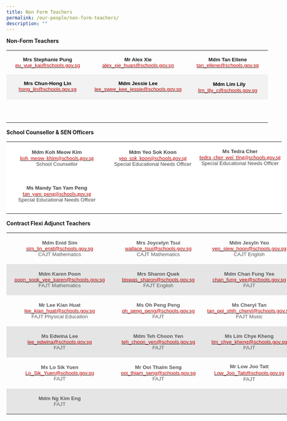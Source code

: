 ```yaml
---
title: Non Form Teachers
permalink: /our-people/non-form-teachers/
description: ""
---
```

**Non-Form Teachers**

<table style="width:511.8pt;border-collapse:collapse;mso-yfti-tbllook:1184;
 mso-padding-alt:0in 0in 0in 0in" width="682" cellpadding="0" cellspacing="0" border="0" class="MsoNormalTable"><tbody><tr style="mso-yfti-irow:0;mso-yfti-firstrow:yes;height:44.75pt"><td style="width:162.95pt;padding:0in 5.4pt 0in 5.4pt;
  height:44.75pt" valign="top" width="217"><p style="mso-margin-top-alt:auto;mso-margin-bottom-alt:
  auto;text-align:center;line-height:normal" align="center" class="MsoNormal"><b><span style="font-size:10.0pt;
  font-family:&quot;Arial&quot;,sans-serif;mso-fareast-font-family:&quot;Times New Roman&quot;;
  mso-font-kerning:0pt;mso-ligatures:none">Mrs Stephanie Pung</span></b><span style="font-size:10.0pt;font-family:&quot;Arial&quot;,sans-serif;mso-fareast-font-family:
  &quot;Times New Roman&quot;;mso-font-kerning:0pt;mso-ligatures:none"><br><span style="color:#C00000"><a href="mailto:eu_yue_kai@schools.gov.sg"><span style="color:#C00000">eu_yue_kai@schools.gov.sg</span></a></span></span><span style="font-size:12.0pt;font-family:&quot;Arial&quot;,sans-serif;mso-fareast-font-family:
  &quot;Times New Roman&quot;;mso-font-kerning:0pt;mso-ligatures:none"></span></p></td><td style="width:188.15pt;padding:0in 5.4pt 0in 5.4pt;
  height:44.75pt" valign="top" width="251"><p style="mso-margin-top-alt:auto;mso-margin-bottom-alt:
  auto;text-align:center;line-height:normal" align="center" class="MsoNormal"><b><span style="font-size:10.0pt;
  font-family:&quot;Arial&quot;,sans-serif;mso-fareast-font-family:&quot;Times New Roman&quot;;
  mso-font-kerning:0pt;mso-ligatures:none">Mr Alex Xie</span></b><span style="font-size:10.0pt;font-family:&quot;Arial&quot;,sans-serif;mso-fareast-font-family:
  &quot;Times New Roman&quot;;mso-font-kerning:0pt;mso-ligatures:none"><br><span style="color:#C00000"><a href="mailto:alex_xie_huan@schools.gov.sg"><span style="color:#C00000">alex_xie_huan@schools.gov.sg</span></a></span></span><span style="font-size:12.0pt;font-family:&quot;Arial&quot;,sans-serif;mso-fareast-font-family:
  &quot;Times New Roman&quot;;mso-font-kerning:0pt;mso-ligatures:none"></span></p></td><td style="width:160.7pt;padding:0in 5.4pt 0in 5.4pt;
  height:44.75pt" valign="top" width="214"><p style="mso-margin-top-alt:auto;mso-margin-bottom-alt:
  auto;text-align:center;line-height:normal" align="center" class="MsoNormal"><b><span style="font-size:10.0pt;
  font-family:&quot;Arial&quot;,sans-serif;mso-fareast-font-family:&quot;Times New Roman&quot;;
  mso-font-kerning:0pt;mso-ligatures:none">Mdm Tan Ellene</span></b><span style="font-size:10.0pt;font-family:&quot;Arial&quot;,sans-serif;mso-fareast-font-family:
  &quot;Times New Roman&quot;;mso-font-kerning:0pt;mso-ligatures:none"><br><span style="color:#C00000"><a href="mailto:tan_ellene@schools.gov.sg"><span style="color:#C00000">tan_ellene@schools.gov.sg</span></a></span></span><span style="font-size:12.0pt;font-family:&quot;Arial&quot;,sans-serif;mso-fareast-font-family:
  &quot;Times New Roman&quot;;mso-font-kerning:0pt;mso-ligatures:none"></span></p></td></tr><tr style="mso-yfti-irow:1;height:44.75pt"><td style="width:162.95pt;background:#F2F2F2;padding:
  0in 5.4pt 0in 5.4pt;height:44.75pt" valign="top" width="217"><p style="mso-margin-top-alt:auto;mso-margin-bottom-alt:
  auto;text-align:center;line-height:normal" align="center" class="MsoNormal"><b><span style="font-size:10.0pt;
  font-family:&quot;Arial&quot;,sans-serif;mso-fareast-font-family:&quot;Times New Roman&quot;;
  color:black;mso-font-kerning:0pt;mso-ligatures:none">Mrs Chun-Hong Lin</span></b><span style="font-size:10.0pt;font-family:&quot;Arial&quot;,sans-serif;mso-fareast-font-family:
  &quot;Times New Roman&quot;;color:black;mso-font-kerning:0pt;mso-ligatures:none"><br></span><span style="font-size:10.0pt;font-family:&quot;Arial&quot;,sans-serif;
  mso-fareast-font-family:&quot;Times New Roman&quot;;color:#C00000;mso-font-kerning:
  0pt;mso-ligatures:none"><a href="mailto:hong_lin@schools.gov.sg"><span style="color:#C00000">hong_lin@schools.gov.sg</span></a></span><span style="font-size:12.0pt;font-family:&quot;Arial&quot;,sans-serif;mso-fareast-font-family:
  &quot;Times New Roman&quot;;mso-font-kerning:0pt;mso-ligatures:none"></span></p></td><td style="width:188.15pt;background:#F2F2F2;padding:
  0in 5.4pt 0in 5.4pt;height:44.75pt" valign="top" width="251"><p style="mso-margin-top-alt:auto;mso-margin-bottom-alt:
  auto;text-align:center;line-height:normal" align="center" class="MsoNormal"><b><span style="font-size:10.0pt;
  font-family:&quot;Arial&quot;,sans-serif;mso-fareast-font-family:&quot;Times New Roman&quot;;
  color:black;mso-font-kerning:0pt;mso-ligatures:none">Mdm Jessie Lee<br></span></b><span style="font-size:10.0pt;font-family:&quot;Arial&quot;,sans-serif;
  mso-fareast-font-family:&quot;Times New Roman&quot;;color:#C00000;mso-font-kerning:
  0pt;mso-ligatures:none"><a href="mailto:lee_swee_kee_jessie@schools.gov.sg"><span style="color:#C00000">lee_swee_kee_jessie@schools.gov.sg</span></a></span><span style="font-size:12.0pt;font-family:&quot;Arial&quot;,sans-serif;mso-fareast-font-family:
  &quot;Times New Roman&quot;;mso-font-kerning:0pt;mso-ligatures:none"></span></p></td><td style="width:160.7pt;background:#F2F2F2;padding:
  0in 5.4pt 0in 5.4pt;height:44.75pt" valign="top" width="214"><p style="mso-margin-top-alt:auto;mso-margin-bottom-alt:
  auto;text-align:center;line-height:normal" align="center" class="MsoNormal"><span style="font-size:10.0pt;
  font-family:&quot;Arial&quot;,sans-serif;mso-fareast-font-family:&quot;Times New Roman&quot;;
  color:black;mso-color-alt:windowtext;mso-font-kerning:0pt;mso-ligatures:none">&nbsp;</span><span style="font-size:12.0pt;font-family:&quot;Arial&quot;,sans-serif;mso-fareast-font-family:
  &quot;Times New Roman&quot;;color:black;mso-color-alt:windowtext;mso-font-kerning:0pt;
  mso-ligatures:none">&nbsp;</span><b><span style="font-size:10.0pt;font-family:
  &quot;Arial&quot;,sans-serif;mso-fareast-font-family:&quot;Times New Roman&quot;;color:black;
  mso-font-kerning:0pt;mso-ligatures:none">Mdm Lim Lily<br></span></b><span style="font-size:10.0pt;font-family:&quot;Arial&quot;,sans-serif;
  mso-fareast-font-family:&quot;Times New Roman&quot;;color:#C00000;mso-font-kerning:
  0pt;mso-ligatures:none"><a href="mailto:lim_lily_c@schools.gov.sg"><span style="color:#C00000">lim_lily_c@schools.gov.sg</span></a></span><span style="font-size:12.0pt;font-family:&quot;Arial&quot;,sans-serif;mso-fareast-font-family:
  &quot;Times New Roman&quot;;mso-font-kerning:0pt;mso-ligatures:none"></span></p></td></tr><tr style="mso-yfti-irow:2;mso-yfti-lastrow:yes;height:44.75pt"><td style="width:162.95pt;padding:0in 5.4pt 0in 5.4pt;
  height:44.75pt" valign="top" width="217"><p style="mso-margin-top-alt:auto;mso-margin-bottom-alt:
  auto;text-align:center;line-height:normal" align="center" class="MsoNormal"><span style="font-size:10.0pt;
  font-family:&quot;Arial&quot;,sans-serif;mso-fareast-font-family:&quot;Times New Roman&quot;;
  mso-font-kerning:0pt;mso-ligatures:none">&nbsp;</span><span style="font-size:
  12.0pt;font-family:&quot;Arial&quot;,sans-serif;mso-fareast-font-family:&quot;Times New Roman&quot;;
  mso-font-kerning:0pt;mso-ligatures:none">&nbsp;</span></p></td><td style="width:160.7pt;padding:0in 5.4pt 0in 5.4pt;
  height:44.75pt" valign="top" width="214"><p style="mso-margin-top-alt:auto;mso-margin-bottom-alt:
  auto;text-align:center;line-height:normal" align="center" class="MsoNormal"><span style="font-size:10.0pt;
  font-family:&quot;Arial&quot;,sans-serif;mso-fareast-font-family:&quot;Times New Roman&quot;;
  mso-font-kerning:0pt;mso-ligatures:none">&nbsp;</span></p></td></tr></tbody></table>

**School Counsellor &amp; SEN Officers**

<table style="width:538.8pt;background:white;border-collapse:collapse;mso-yfti-tbllook:
 1184;mso-padding-alt:0in 0in 0in 0in" width="718" cellpadding="0" cellspacing="0" border="0" class="MsoNormalTable"><tbody><tr style="mso-yfti-irow:0;mso-yfti-firstrow:yes;height:70.25pt"><td style="width:2.75in;padding:1.5pt 7.5pt 1.5pt 7.5pt;
  height:70.25pt" valign="top" width="264"><p style="mso-margin-top-alt:auto;mso-margin-bottom-alt:
  auto;text-align:center;line-height:normal" align="center" class="MsoNormal"><b><span style="font-size:10.0pt;
  font-family:&quot;Arial&quot;,sans-serif;mso-fareast-font-family:&quot;Times New Roman&quot;;
  color:#444444;mso-font-kerning:0pt;mso-ligatures:none">Mdm Koh Meow Kim</span></b><b><span style="font-size:10.0pt;font-family:&quot;Lato&quot;,sans-serif;mso-fareast-font-family:
  &quot;Times New Roman&quot;;mso-bidi-font-family:Arial;color:#444444;mso-font-kerning:
  0pt;mso-ligatures:none"><br></span></b><span style="font-size:10.0pt;font-family:&quot;Arial&quot;,sans-serif;
  mso-fareast-font-family:&quot;Times New Roman&quot;;color:#C00000;mso-font-kerning:
  0pt;mso-ligatures:none"><a href="mailto:koh_meow_khim@schools.gov.sg"><span style="font-family:&quot;Lato&quot;,sans-serif;color:#C00000">koh_meow_khim@schools.gov.sg</span></a></span><span style="font-size:10.0pt;font-family:&quot;Lato&quot;,sans-serif;mso-fareast-font-family:
  &quot;Times New Roman&quot;;mso-bidi-font-family:Arial;color:#C00000;mso-font-kerning:
  0pt;mso-ligatures:none"><br></span><span style="font-size:10.0pt;font-family:&quot;Arial&quot;,sans-serif;
  mso-fareast-font-family:&quot;Times New Roman&quot;;color:#444444;mso-font-kerning:
  0pt;mso-ligatures:none">School Counsellor</span><span style="font-size:12.0pt;
  font-family:&quot;Lato&quot;,sans-serif;mso-fareast-font-family:&quot;Times New Roman&quot;;
  mso-bidi-font-family:&quot;Times New Roman&quot;;color:#484848;mso-font-kerning:0pt;
  mso-ligatures:none"></span></p></td><td style="width:175.5pt;padding:1.5pt 7.5pt 1.5pt 7.5pt;
  height:70.25pt" valign="top" width="234"><p style="mso-margin-top-alt:auto;mso-margin-bottom-alt:
  auto;text-align:center;line-height:normal" align="center" class="MsoNormal"><b><span style="font-size:10.0pt;
  font-family:&quot;Arial&quot;,sans-serif;mso-fareast-font-family:&quot;Times New Roman&quot;;
  color:#444444;mso-font-kerning:0pt;mso-ligatures:none">Mdm Yeo Sok Koon</span></b><b><span style="font-size:10.0pt;font-family:&quot;Lato&quot;,sans-serif;mso-fareast-font-family:
  &quot;Times New Roman&quot;;mso-bidi-font-family:Arial;color:#444444;mso-font-kerning:
  0pt;mso-ligatures:none"><br></span></b><span style="font-size:10.0pt;font-family:&quot;Arial&quot;,sans-serif;
  mso-fareast-font-family:&quot;Times New Roman&quot;;color:#C00000;mso-font-kerning:
  0pt;mso-ligatures:none"><a href="mailto:yeo_sok_koon@schools.gov.sg"><span style="font-family:&quot;Lato&quot;,sans-serif;color:#C00000">yeo_sok_koon@schools.gov.sg</span></a></span><span style="font-size:10.0pt;font-family:&quot;Lato&quot;,sans-serif;mso-fareast-font-family:
  &quot;Times New Roman&quot;;mso-bidi-font-family:Arial;color:#CB181A;mso-font-kerning:
  0pt;mso-ligatures:none"><br></span><span style="font-size:10.0pt;font-family:&quot;Arial&quot;,sans-serif;
  mso-fareast-font-family:&quot;Times New Roman&quot;;color:#444444;mso-font-kerning:
  0pt;mso-ligatures:none">Special Educational Needs Officer</span><span style="font-size:12.0pt;font-family:&quot;Lato&quot;,sans-serif;mso-fareast-font-family:
  &quot;Times New Roman&quot;;mso-bidi-font-family:&quot;Times New Roman&quot;;color:#484848;
  mso-font-kerning:0pt;mso-ligatures:none"></span></p></td><td style="width:165.3pt;padding:0in 0in 0in 0in;
  height:70.25pt" valign="top" width="220"><p style="mso-margin-top-alt:auto;mso-margin-bottom-alt:
  auto;text-align:center;line-height:normal" align="center" class="MsoNormal"><b><span style="font-size:10.0pt;
  font-family:&quot;Arial&quot;,sans-serif;mso-fareast-font-family:&quot;Times New Roman&quot;;
  color:#444444;mso-font-kerning:0pt;mso-ligatures:none">Ms Tedra Cher</span></b><b><span style="font-size:10.0pt;font-family:&quot;Lato&quot;,sans-serif;mso-fareast-font-family:
  &quot;Times New Roman&quot;;mso-bidi-font-family:Arial;color:#444444;mso-font-kerning:
  0pt;mso-ligatures:none"><br></span></b><span style="font-size:10.0pt;font-family:&quot;Arial&quot;,sans-serif;
  mso-fareast-font-family:&quot;Times New Roman&quot;;color:#C00000;mso-font-kerning:
  0pt;mso-ligatures:none"><a href="mailto:tedra_cher_wei_ting@schools.gov.sg"><span style="font-family:&quot;Lato&quot;,sans-serif;color:#C00000">tedra_cher_wei_ting@schools.gov.sg</span></a></span><span style="font-size:10.0pt;font-family:&quot;Lato&quot;,sans-serif;mso-fareast-font-family:
  &quot;Times New Roman&quot;;mso-bidi-font-family:Arial;color:#CB181A;mso-font-kerning:
  0pt;mso-ligatures:none"><br></span><span style="font-size:10.0pt;font-family:&quot;Arial&quot;,sans-serif;
  mso-fareast-font-family:&quot;Times New Roman&quot;;color:#444444;mso-font-kerning:
  0pt;mso-ligatures:none">Special Educational Needs Officer</span><span style="font-size:12.0pt;font-family:&quot;Lato&quot;,sans-serif;mso-fareast-font-family:
  &quot;Times New Roman&quot;;mso-bidi-font-family:&quot;Times New Roman&quot;;color:#484848;
  mso-font-kerning:0pt;mso-ligatures:none"></span></p></td></tr><tr style="mso-yfti-irow:1;mso-yfti-lastrow:yes;height:70.25pt"><td style="width:2.75in;padding:1.5pt 7.5pt 1.5pt 7.5pt;
  height:70.25pt" valign="top" width="264"><p style="mso-margin-top-alt:auto;mso-margin-bottom-alt:
  auto;text-align:center;line-height:normal" align="center" class="MsoNormal"><b><span style="font-size:10.0pt;
  font-family:&quot;Arial&quot;,sans-serif;mso-fareast-font-family:&quot;Times New Roman&quot;;
  color:#444444;mso-font-kerning:0pt;mso-ligatures:none">Ms Mandy Tan Yam Peng</span></b><b><span style="font-size:10.0pt;font-family:&quot;Lato&quot;,sans-serif;mso-fareast-font-family:
  &quot;Times New Roman&quot;;mso-bidi-font-family:Arial;color:#444444;mso-font-kerning:
  0pt;mso-ligatures:none"><br></span></b><span style="font-size:10.0pt;font-family:&quot;Arial&quot;,sans-serif;
  mso-fareast-font-family:&quot;Times New Roman&quot;;color:#C00000;mso-font-kerning:
  0pt;mso-ligatures:none"><a href="mailto:tan_yam_peng@schools.gov.sg"><span style="font-family:&quot;Lato&quot;,sans-serif;color:#C00000">tan_yam_peng@schools.gov.sg</span></a></span><span style="font-size:10.0pt;font-family:&quot;Lato&quot;,sans-serif;mso-fareast-font-family:
  &quot;Times New Roman&quot;;mso-bidi-font-family:Arial;color:#CB181A;mso-font-kerning:
  0pt;mso-ligatures:none"><br></span><span style="font-size:10.0pt;font-family:&quot;Arial&quot;,sans-serif;
  mso-fareast-font-family:&quot;Times New Roman&quot;;color:#444444;mso-font-kerning:
  0pt;mso-ligatures:none">Special Educational Needs Officer<b></b></span></p></td><td style="width:175.5pt;padding:1.5pt 7.5pt 1.5pt 7.5pt;
  height:70.25pt" valign="top" width="234"><p style="mso-margin-top-alt:auto;mso-margin-bottom-alt:
  auto;text-align:center;line-height:normal" align="center" class="MsoNormal"><b><span style="font-size:10.0pt;
  font-family:&quot;Arial&quot;,sans-serif;mso-fareast-font-family:&quot;Times New Roman&quot;;
  color:#444444;mso-font-kerning:0pt;mso-ligatures:none">&nbsp;</span></b></p></td><td style="width:165.3pt;padding:0in 0in 0in 0in;
  height:70.25pt" valign="top" width="220"><p style="mso-margin-top-alt:auto;mso-margin-bottom-alt:
  auto;text-align:center;line-height:normal" align="center" class="MsoNormal"><b><span style="font-size:10.0pt;
  font-family:&quot;Arial&quot;,sans-serif;mso-fareast-font-family:&quot;Times New Roman&quot;;
  color:#444444;mso-font-kerning:0pt;mso-ligatures:none">&nbsp;</span></b></p></td></tr></tbody></table>

**Contract Flexi Adjunct Teachers**

<table class="MsoNormalTable" border="0" cellspacing="0" cellpadding="0" width="803" style="width:602.0pt;border-collapse:collapse;mso-yfti-tbllook:1184;
 mso-padding-alt:0in 0in 0in 0in"><tbody><tr style="mso-yfti-irow:0;mso-yfti-firstrow:yes;height:34.5pt"><td width="258" style="width:193.25pt;padding:1.5pt 7.5pt 1.5pt 7.5pt;
  height:34.5pt"><p class="MsoNormal" align="center" style="mso-margin-top-alt:auto;mso-margin-bottom-alt:
  auto;text-align:center;line-height:normal"><b><span style="font-size:10.0pt;
  font-family:&quot;Arial&quot;,sans-serif;mso-fareast-font-family:&quot;Times New Roman&quot;;
  color:#595959;mso-font-kerning:0pt;mso-ligatures:none">Mdm Enid Sim<br></span></b><span style="font-size:10.0pt;font-family:&quot;Arial&quot;,sans-serif;
  mso-fareast-font-family:&quot;Times New Roman&quot;;color:#C00000;mso-font-kerning:
  0pt;mso-ligatures:none"><a href="mailto:sim_lin_enid@schools.gov.sg"><span style="color:#C00000">sim_lin_enid@schools.gov.sg</span></a></span><span style="font-size:10.0pt;font-family:&quot;Arial&quot;,sans-serif;mso-fareast-font-family:
  &quot;Times New Roman&quot;;color:#595959;mso-font-kerning:0pt;mso-ligatures:none"><br>CAJT Mathematics</span><span style="font-size:12.0pt;font-family:&quot;Arial&quot;,sans-serif;
  mso-fareast-font-family:&quot;Times New Roman&quot;;mso-font-kerning:0pt;mso-ligatures:
  none"></span></p></td><td width="217" style="width:162.85pt;padding:1.5pt 7.5pt 1.5pt 7.5pt;
  height:34.5pt"><p class="MsoNormal" align="center" style="mso-margin-top-alt:auto;mso-margin-bottom-alt:
  auto;text-align:center;line-height:normal"><b><span style="font-size:10.0pt;
  font-family:&quot;Arial&quot;,sans-serif;mso-fareast-font-family:&quot;Times New Roman&quot;;
  color:#595959;mso-font-kerning:0pt;mso-ligatures:none">Mrs Joycelyn Tsui<br></span></b><span style="font-size:10.0pt;font-family:&quot;Arial&quot;,sans-serif;
  mso-fareast-font-family:&quot;Times New Roman&quot;;color:#C00000;mso-font-kerning:
  0pt;mso-ligatures:none"><a href="mailto:wallace_tsui@schools.gov.sg"><span style="color:#C00000">wallace_tsui@schools.gov.sg</span></a></span><b><span style="font-size:10.0pt;font-family:&quot;Arial&quot;,sans-serif;mso-fareast-font-family:
  &quot;Times New Roman&quot;;color:#595959;mso-font-kerning:0pt;mso-ligatures:none"><a href="mailto:khoo_kim_kim@school.gov.sg"><span style="color:#595959;
  text-decoration:none;text-underline:none"><br></span></a></span></b><span style="font-size:10.0pt;font-family:&quot;Arial&quot;,sans-serif;
  mso-fareast-font-family:&quot;Times New Roman&quot;;color:#595959;mso-font-kerning:
  0pt;mso-ligatures:none">CAJT&nbsp;Mathematics</span><span style="font-size:
  12.0pt;font-family:&quot;Arial&quot;,sans-serif;mso-fareast-font-family:&quot;Times New Roman&quot;;
  mso-font-kerning:0pt;mso-ligatures:none"></span></p></td><td width="237" style="width:178.05pt;padding:0in 0in 0in 0in;height:34.5pt"><p class="MsoNormal" align="center" style="mso-margin-top-alt:auto;mso-margin-bottom-alt:
  auto;text-align:center;line-height:normal"><b><span style="font-size:10.0pt;
  font-family:&quot;Arial&quot;,sans-serif;mso-fareast-font-family:&quot;Times New Roman&quot;;
  color:#595959;mso-font-kerning:0pt;mso-ligatures:none">Mdm Jesyln Yeo<br></span></b><span style="font-size:10.0pt;font-family:&quot;Arial&quot;,sans-serif;
  mso-fareast-font-family:&quot;Times New Roman&quot;;color:#C00000;mso-font-kerning:
  0pt;mso-ligatures:none"><a href="mailto:yeo_siew_hoon@schools.gov.sg"><span style="color:#C00000">yeo_siew_hoon@schools.gov.sg</span></a></span><span style="font-size:10.0pt;font-family:&quot;Arial&quot;,sans-serif;mso-fareast-font-family:
  &quot;Times New Roman&quot;;color:#595959;mso-font-kerning:0pt;mso-ligatures:none"><br>CAJT English</span><span style="font-size:12.0pt;font-family:&quot;Arial&quot;,sans-serif;
  mso-fareast-font-family:&quot;Times New Roman&quot;;mso-font-kerning:0pt;mso-ligatures:
  none"></span></p></td></tr><tr style="mso-yfti-irow:1;height:34.5pt"><td width="258" style="width:193.25pt;background:#E5E5E5;padding:1.5pt 7.5pt 1.5pt 7.5pt;
  height:34.5pt"><p class="MsoNormal" align="center" style="mso-margin-top-alt:auto;mso-margin-bottom-alt:
  auto;text-align:center;line-height:normal"><b><span style="font-size:10.0pt;
  font-family:&quot;Arial&quot;,sans-serif;mso-fareast-font-family:&quot;Times New Roman&quot;;
  color:#595959;mso-font-kerning:0pt;mso-ligatures:none">Mdm Karen Poon<br></span></b><span style="font-size:10.0pt;font-family:&quot;Arial&quot;,sans-serif;
  mso-fareast-font-family:&quot;Times New Roman&quot;;color:#C00000;mso-font-kerning:
  0pt;mso-ligatures:none"><a href="mailto:poon_sook_yee_karen@schools.gov.sg"><span style="color:#C00000">poon_sook_yee_karen@schools.gov.sg</span></a></span><span style="font-size:10.0pt;font-family:&quot;Arial&quot;,sans-serif;mso-fareast-font-family:
  &quot;Times New Roman&quot;;color:#595959;mso-font-kerning:0pt;mso-ligatures:none"><br>FAJT Mathematics</span><span style="font-size:12.0pt;font-family:&quot;Arial&quot;,sans-serif;
  mso-fareast-font-family:&quot;Times New Roman&quot;;mso-font-kerning:0pt;mso-ligatures:
  none"></span></p></td><td width="217" style="width:162.85pt;background:#E5E5E5;padding:1.5pt 7.5pt 1.5pt 7.5pt;
  height:34.5pt"><p class="MsoNormal" align="center" style="mso-margin-top-alt:auto;mso-margin-bottom-alt:
  auto;text-align:center;line-height:normal"><b><span style="font-size:10.0pt;
  font-family:&quot;Arial&quot;,sans-serif;mso-fareast-font-family:&quot;Times New Roman&quot;;
  color:#595959;mso-font-kerning:0pt;mso-ligatures:none">Mrs Sharon Quek<br></span></b><span style="font-size:10.0pt;font-family:&quot;Arial&quot;,sans-serif;
  mso-fareast-font-family:&quot;Times New Roman&quot;;color:#C00000;mso-font-kerning:
  0pt;mso-ligatures:none"><a href="mailto:biswas_sharon@schools.gov.sg"><span style="color:#C00000">biswas_sharon@schools.gov.sg</span></a></span><span style="font-size:10.0pt;font-family:&quot;Arial&quot;,sans-serif;mso-fareast-font-family:
  &quot;Times New Roman&quot;;color:#595959;mso-font-kerning:0pt;mso-ligatures:none"><br>FAJT&nbsp;English</span><span style="font-size:12.0pt;font-family:&quot;Arial&quot;,sans-serif;
  mso-fareast-font-family:&quot;Times New Roman&quot;;mso-font-kerning:0pt;mso-ligatures:
  none"></span></p></td><td width="237" style="width:178.05pt;background:#E5E5E5;padding:0in 0in 0in 0in;
  height:34.5pt"><p class="MsoNormal" align="center" style="mso-margin-top-alt:auto;mso-margin-bottom-alt:
  auto;text-align:center;line-height:normal"><b><span style="font-size:10.0pt;
  font-family:&quot;Arial&quot;,sans-serif;mso-fareast-font-family:&quot;Times New Roman&quot;;
  color:#595959;mso-font-kerning:0pt;mso-ligatures:none">Mdm Chan Fung Yee<br></span></b><span style="font-size:10.0pt;font-family:&quot;Arial&quot;,sans-serif;
  mso-fareast-font-family:&quot;Times New Roman&quot;;color:#C00000;mso-font-kerning:
  0pt;mso-ligatures:none"><a href="mailto:chan_fung_yee@schools.gov.sg"><span style="color:#C00000">chan_fung_yee@schools.gov.sg</span></a></span><span style="font-size:10.0pt;font-family:&quot;Arial&quot;,sans-serif;mso-fareast-font-family:
  &quot;Times New Roman&quot;;color:#595959;mso-font-kerning:0pt;mso-ligatures:none"><br>FAJT</span><span style="font-size:12.0pt;font-family:&quot;Arial&quot;,sans-serif;
  mso-fareast-font-family:&quot;Times New Roman&quot;;mso-font-kerning:0pt;mso-ligatures:
  none"></span></p></td></tr><tr style="mso-yfti-irow:2;height:34.5pt"><td width="258" style="width:193.25pt;padding:1.5pt 7.5pt 1.5pt 7.5pt;
  height:34.5pt"><p class="MsoNormal" align="center" style="mso-margin-top-alt:auto;mso-margin-bottom-alt:
  auto;text-align:center;line-height:normal"><b><span style="font-size:10.0pt;
  font-family:&quot;Arial&quot;,sans-serif;mso-fareast-font-family:&quot;Times New Roman&quot;;
  color:#595959;mso-font-kerning:0pt;mso-ligatures:none">Mr Lee Kian Huat<br></span></b><span style="font-size:10.0pt;font-family:&quot;Arial&quot;,sans-serif;
  mso-fareast-font-family:&quot;Times New Roman&quot;;color:#C00000;mso-font-kerning:
  0pt;mso-ligatures:none"><a href="mailto:lee_kian_huat@schools.gov.sg"><span style="color:#C00000">lee_kian_huat@schools.gov.sg</span></a></span><span style="font-size:10.0pt;font-family:&quot;Arial&quot;,sans-serif;mso-fareast-font-family:
  &quot;Times New Roman&quot;;color:#595959;mso-font-kerning:0pt;mso-ligatures:none"><br>FAJT Physical Education</span><span style="font-size:12.0pt;font-family:&quot;Arial&quot;,sans-serif;
  mso-fareast-font-family:&quot;Times New Roman&quot;;mso-font-kerning:0pt;mso-ligatures:
  none"></span></p></td><td width="217" style="width:162.85pt;padding:1.5pt 7.5pt 1.5pt 7.5pt;
  height:34.5pt"><p class="MsoNormal" align="center" style="mso-margin-top-alt:auto;mso-margin-bottom-alt:
  auto;text-align:center;line-height:normal"><b><span style="font-size:10.0pt;
  font-family:&quot;Arial&quot;,sans-serif;mso-fareast-font-family:&quot;Times New Roman&quot;;
  color:#595959;mso-font-kerning:0pt;mso-ligatures:none">Ms Oh Peng Peng<br></span></b><span style="font-size:10.0pt;font-family:&quot;Arial&quot;,sans-serif;
  mso-fareast-font-family:&quot;Times New Roman&quot;;color:#C00000;mso-font-kerning:
  0pt;mso-ligatures:none"><a href="mailto:oh_peng_peng@schools.gov.sg"><span style="color:#C00000">oh_peng_peng@schools.gov.sg</span></a></span><span style="font-size:10.0pt;font-family:&quot;Arial&quot;,sans-serif;mso-fareast-font-family:
  &quot;Times New Roman&quot;;color:#595959;mso-font-kerning:0pt;mso-ligatures:none"><br>FAJT</span><span style="font-size:12.0pt;font-family:&quot;Arial&quot;,sans-serif;
  mso-fareast-font-family:&quot;Times New Roman&quot;;mso-font-kerning:0pt;mso-ligatures:
  none"></span></p></td><td width="237" style="width:178.05pt;padding:0in 0in 0in 0in;height:34.5pt"><p class="MsoNormal" align="center" style="mso-margin-top-alt:auto;mso-margin-bottom-alt:
  auto;text-align:center;line-height:normal"><b><span style="font-size:10.0pt;
  font-family:&quot;Arial&quot;,sans-serif;mso-fareast-font-family:&quot;Times New Roman&quot;;
  color:#595959;mso-font-kerning:0pt;mso-ligatures:none">Ms Cheryl Tan<br></span></b><span style="font-size:10.0pt;font-family:&quot;Arial&quot;,sans-serif;
  mso-fareast-font-family:&quot;Times New Roman&quot;;color:#C00000;mso-font-kerning:
  0pt;mso-ligatures:none"><a href="mailto:tan_pei_shih_cheryl@schools.gov.sg"><span style="color:#C00000">tan_pei_shih_cheryl@schools.gov.sg</span></a></span><span style="font-size:10.0pt;font-family:&quot;Arial&quot;,sans-serif;mso-fareast-font-family:
  &quot;Times New Roman&quot;;color:#595959;mso-font-kerning:0pt;mso-ligatures:none"><br>FAJT Music</span><span style="font-size:12.0pt;font-family:&quot;Arial&quot;,sans-serif;
  mso-fareast-font-family:&quot;Times New Roman&quot;;mso-font-kerning:0pt;mso-ligatures:
  none"></span></p></td></tr><tr style="mso-yfti-irow:3;height:34.5pt"><td width="258" style="width:193.25pt;background:#E5E5E5;padding:1.5pt 7.5pt 1.5pt 7.5pt;
  height:34.5pt"><p class="MsoNormal" align="center" style="mso-margin-top-alt:auto;mso-margin-bottom-alt:
  auto;text-align:center;line-height:normal"><b><span style="font-size:10.0pt;
  font-family:&quot;Arial&quot;,sans-serif;mso-fareast-font-family:&quot;Times New Roman&quot;;
  color:#595959;mso-font-kerning:0pt;mso-ligatures:none">Ms Edwina Lee<br></span></b><span style="font-size:10.0pt;font-family:&quot;Arial&quot;,sans-serif;
  mso-fareast-font-family:&quot;Times New Roman&quot;;color:#C00000;mso-font-kerning:
  0pt;mso-ligatures:none"><a href="mailto:lee_edwina@schools.gov.sg"><span style="color:#C00000">lee_edwina@schools.gov.sg</span></a></span><span style="font-size:10.0pt;font-family:&quot;Arial&quot;,sans-serif;mso-fareast-font-family:
  &quot;Times New Roman&quot;;color:#595959;mso-font-kerning:0pt;mso-ligatures:none"><br>FAJT</span><span style="font-size:12.0pt;font-family:&quot;Arial&quot;,sans-serif;
  mso-fareast-font-family:&quot;Times New Roman&quot;;mso-font-kerning:0pt;mso-ligatures:
  none"></span></p></td><td width="217" style="width:162.85pt;background:#E5E5E5;padding:1.5pt 7.5pt 1.5pt 7.5pt;
  height:34.5pt"><p class="MsoNormal" align="center" style="mso-margin-top-alt:auto;mso-margin-bottom-alt:
  auto;text-align:center;line-height:normal"><b><span style="font-size:10.0pt;
  font-family:&quot;Arial&quot;,sans-serif;mso-fareast-font-family:&quot;Times New Roman&quot;;
  color:#595959;mso-font-kerning:0pt;mso-ligatures:none">Mdm Teh Choon Yen<br></span></b><span style="font-size:10.0pt;font-family:&quot;Arial&quot;,sans-serif;
  mso-fareast-font-family:&quot;Times New Roman&quot;;color:#C00000;mso-font-kerning:
  0pt;mso-ligatures:none"><a href="mailto:teh_choon_yen@schools.gov.sg"><span style="color:#C00000">teh_choon_yen@schools.gov.sg</span></a><br></span><span style="font-size:10.0pt;font-family:&quot;Arial&quot;,sans-serif;
  mso-fareast-font-family:&quot;Times New Roman&quot;;color:#595959;mso-font-kerning:
  0pt;mso-ligatures:none">FAJT</span><span style="font-size:12.0pt;font-family:
  &quot;Arial&quot;,sans-serif;mso-fareast-font-family:&quot;Times New Roman&quot;;mso-font-kerning:
  0pt;mso-ligatures:none"></span></p></td><td width="237" style="width:178.05pt;background:#E5E5E5;padding:0in 0in 0in 0in;
  height:34.5pt"><p class="MsoNormal" align="center" style="mso-margin-top-alt:auto;mso-margin-bottom-alt:
  auto;text-align:center;line-height:normal"><b><span style="font-size:10.0pt;
  font-family:&quot;Arial&quot;,sans-serif;mso-fareast-font-family:&quot;Times New Roman&quot;;
  color:#595959;mso-font-kerning:0pt;mso-ligatures:none">Ms Lim Chye Kheng<br></span></b><span style="font-size:10.0pt;font-family:&quot;Arial&quot;,sans-serif;
  mso-fareast-font-family:&quot;Times New Roman&quot;;color:#C00000;mso-font-kerning:
  0pt;mso-ligatures:none"><a href="mailto:lim_chye_kheng@schools.gov.sg"><span style="color:#C00000">lim_chye_kheng@schools.gov.sg</span></a></span><span style="font-size:10.0pt;font-family:&quot;Arial&quot;,sans-serif;mso-fareast-font-family:
  &quot;Times New Roman&quot;;color:#595959;mso-font-kerning:0pt;mso-ligatures:none"><br>FAJT</span><span style="font-size:12.0pt;font-family:&quot;Arial&quot;,sans-serif;
  mso-fareast-font-family:&quot;Times New Roman&quot;;mso-font-kerning:0pt;mso-ligatures:
  none"></span></p></td></tr><tr style="mso-yfti-irow:4;height:34.5pt"><td width="258" style="width:193.25pt;padding:1.5pt 7.5pt 1.5pt 7.5pt;
  height:34.5pt"><p class="MsoNormal" align="center" style="mso-margin-top-alt:auto;mso-margin-bottom-alt:
  auto;text-align:center;line-height:normal"><b><span style="font-size:10.0pt;
  font-family:&quot;Arial&quot;,sans-serif;mso-fareast-font-family:&quot;Times New Roman&quot;;
  color:#595959;mso-font-kerning:0pt;mso-ligatures:none">Ms Lo Sik Yuen<br></span></b><span style="font-size:10.0pt;font-family:&quot;Arial&quot;,sans-serif;
  mso-fareast-font-family:&quot;Times New Roman&quot;;color:#C00000;mso-font-kerning:
  0pt;mso-ligatures:none"><a href="mailto:Lo_Sik_Yuen@schools.gov.sg"><span style="color:#C00000">Lo_Sik_Yuen@schools.gov.sg</span></a></span><span style="font-size:10.0pt;font-family:&quot;Arial&quot;,sans-serif;mso-fareast-font-family:
  &quot;Times New Roman&quot;;color:#595959;mso-font-kerning:0pt;mso-ligatures:none"><br>FAJT</span><span style="font-size:12.0pt;font-family:&quot;Arial&quot;,sans-serif;
  mso-fareast-font-family:&quot;Times New Roman&quot;;mso-font-kerning:0pt;mso-ligatures:
  none"></span></p></td><td width="217" style="width:162.85pt;padding:1.5pt 7.5pt 1.5pt 7.5pt;
  height:34.5pt"><p class="MsoNormal" align="center" style="mso-margin-top-alt:auto;mso-margin-bottom-alt:
  auto;text-align:center;line-height:normal"><b><span style="font-size:10.0pt;
  font-family:&quot;Arial&quot;,sans-serif;mso-fareast-font-family:&quot;Times New Roman&quot;;
  color:#595959;mso-font-kerning:0pt;mso-ligatures:none">Mr Ooi Thaim Seng<br></span></b><span style="font-size:10.0pt;font-family:&quot;Arial&quot;,sans-serif;
  mso-fareast-font-family:&quot;Times New Roman&quot;;color:#C00000;mso-font-kerning:
  0pt;mso-ligatures:none"><a href="mailto:ooi_thiam_seng@schools.gov.sg"><span style="color:#C00000">ooi_thiam_seng@schools.gov.sg</span></a><br></span><span style="font-size:10.0pt;font-family:&quot;Arial&quot;,sans-serif;
  mso-fareast-font-family:&quot;Times New Roman&quot;;color:#595959;mso-font-kerning:
  0pt;mso-ligatures:none">FAJT</span><span style="font-size:12.0pt;font-family:
  &quot;Arial&quot;,sans-serif;mso-fareast-font-family:&quot;Times New Roman&quot;;mso-font-kerning:
  0pt;mso-ligatures:none"></span></p></td><td width="237" style="width:178.05pt;padding:0in 0in 0in 0in;height:34.5pt"><p class="MsoNormal" align="center" style="mso-margin-top-alt:auto;mso-margin-bottom-alt:
  auto;text-align:center;line-height:normal"><b><span style="font-size:10.0pt;
  font-family:&quot;Arial&quot;,sans-serif;mso-fareast-font-family:&quot;Times New Roman&quot;;
  color:#595959;mso-font-kerning:0pt;mso-ligatures:none">Mr Low Joo Tatt<br></span></b><span style="font-size:10.0pt;font-family:&quot;Arial&quot;,sans-serif;
  mso-fareast-font-family:&quot;Times New Roman&quot;;color:#C00000;mso-font-kerning:
  0pt;mso-ligatures:none"><a href="mailto:Low_Joo_Tatt@schools.gov.sg"><span style="color:#C00000">Low_Joo_Tatt@schools.gov.sg</span></a></span><span style="font-size:12.0pt;font-family:&quot;Arial&quot;,sans-serif;mso-fareast-font-family:
  &quot;Times New Roman&quot;;color:#595959;mso-font-kerning:0pt;mso-ligatures:none"><br></span><span style="font-size:10.0pt;font-family:&quot;Arial&quot;,sans-serif;
  mso-fareast-font-family:&quot;Times New Roman&quot;;color:#595959;mso-font-kerning:
  0pt;mso-ligatures:none">FAJT</span><span style="font-size:12.0pt;font-family:
  &quot;Arial&quot;,sans-serif;mso-fareast-font-family:&quot;Times New Roman&quot;;mso-font-kerning:
  0pt;mso-ligatures:none"></span></p></td></tr><tr style="mso-yfti-irow:5;mso-yfti-lastrow:yes;height:34.5pt"><td width="258" style="width:193.25pt;background:#E5E5E5;padding:1.5pt 7.5pt 1.5pt 7.5pt;
  height:34.5pt"><p class="MsoNormal" align="center" style="mso-margin-top-alt:auto;mso-margin-bottom-alt:
  auto;text-align:center;line-height:normal"><b><span style="font-size:10.0pt;
  font-family:&quot;Arial&quot;,sans-serif;mso-fareast-font-family:&quot;Times New Roman&quot;;
  color:#595959;mso-font-kerning:0pt;mso-ligatures:none">Mdm Ng Kim Eng<br></span></b><span style="font-size:10.0pt;font-family:&quot;Arial&quot;,sans-serif;
  mso-fareast-font-family:&quot;Times New Roman&quot;;color:#595959;mso-font-kerning:
  0pt;mso-ligatures:none">FAJT</span><span style="font-size:12.0pt;font-family:
  &quot;Arial&quot;,sans-serif;mso-fareast-font-family:&quot;Times New Roman&quot;;mso-font-kerning:
  0pt;mso-ligatures:none"></span></p></td><td width="217" style="width:162.85pt;background:#E5E5E5;padding:1.5pt 7.5pt 1.5pt 7.5pt;
  height:34.5pt"><p class="MsoNormal" align="center" style="margin-bottom:0in;text-align:center;
  line-height:normal"><b><span style="font-size:12.0pt;font-family:
  &quot;Arial&quot;,sans-serif;mso-fareast-font-family:&quot;Times New Roman&quot;;mso-font-kerning:
  0pt;mso-ligatures:none"></span></b></p></td><td width="237" style="width:178.05pt;background:#E5E5E5;padding:0in 0in 0in 0in;
  height:34.5pt"></td></tr></tbody></table>
	
	
	
	
	